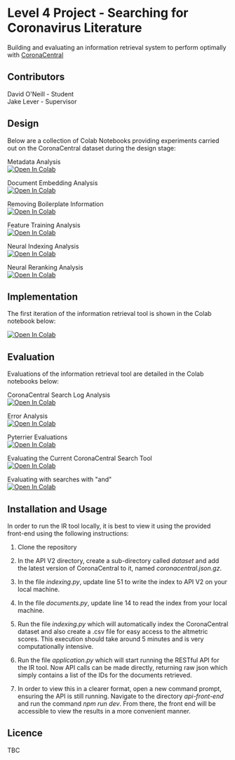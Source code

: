 # Level 4 Project - Searching for Coronavirus Literature

Building and evaluating an information retrieval system to perform optimally with [CoronaCentral](https://coronacentral.ai/)

## Contributors

David O'Neill - Student</br>
Jake Lever - Supervisor

## Design

Below are a collection of Colab Notebooks providing experiments carried out on the CoronaCentral dataset during the design stage:

Metadata Analysis</br>
[![Open In Colab](https://colab.research.google.com/assets/colab-badge.svg)](https://colab.research.google.com/drive/1b5oL0K_blDHHBnFKBPsxYISg9W6HojXO?usp=sharing)

Document Embedding Analysis</br>
[![Open In Colab](https://colab.research.google.com/assets/colab-badge.svg)](https://colab.research.google.com/drive/1eQIZUgrNlgZHViHKBc5HCMoFi3rS6KZ_?usp=sharing)

Removing Boilerplate Information</br>
[![Open In Colab](https://colab.research.google.com/assets/colab-badge.svg)](https://colab.research.google.com/drive/1L2VaXN7czK3iZfboi5r-lbRXj4nm7MUc?usp=sharing)

Feature Training Analysis</br>
[![Open In Colab](https://colab.research.google.com/assets/colab-badge.svg)](https://colab.research.google.com/drive/16JLjoqqwPkfmpLh9hBNMS6CMxBqr8nvo?usp=sharing)

Neural Indexing Analysis</br>
[![Open In Colab](https://colab.research.google.com/assets/colab-badge.svg)](https://colab.research.google.com/drive/1-mVRfvf0SlOPlfjumdcF8ulxIUe6aNSD?usp=sharing)

Neural Reranking Analysis</br>
[![Open In Colab](https://colab.research.google.com/assets/colab-badge.svg)](https://colab.research.google.com/drive/15d1H5gO6_hEYsOsQdT5Pg7XI1Zjjys-9?usp=sharing)

## Implementation

The first iteration of the information retrieval tool is shown in the Colab notebook below:</br>

[![Open In Colab](https://colab.research.google.com/assets/colab-badge.svg)](https://colab.research.google.com/drive/17ouHiejxzF8bG_JGqq8efg56cBOMHgb-?usp=sharing)

## Evaluation

Evaluations of the information retrieval tool are detailed in the Colab notebooks below:

CoronaCentral Search Log Analysis</br>
[![Open In Colab](https://colab.research.google.com/assets/colab-badge.svg)](https://colab.research.google.com/drive/1iVV0BnRDYnh3itJti2XeG37c1Rog9_sN?usp=sharing)

Error Analysis</br>
[![Open In Colab](https://colab.research.google.com/assets/colab-badge.svg)](https://colab.research.google.com/drive/11ffvxjqEDkW7E7sPsif74ILeA67YV5nj?usp=sharing)

Pyterrier Evaluations</br>
[![Open In Colab](https://colab.research.google.com/assets/colab-badge.svg)](https://colab.research.google.com/drive/16O3MBTAb1LX_fk2jxB118oVyvzCh3-1p?usp=sharing)

Evaluating the Current CoronaCentral Search Tool</br>
[![Open In Colab](https://colab.research.google.com/assets/colab-badge.svg)](https://colab.research.google.com/drive/1aOiVSNrOw6w97upd-GARGAOFDTJWN5WB?usp=sharing)

Evaluating with searches with "and"</br>
[![Open In Colab](https://colab.research.google.com/assets/colab-badge.svg)](https://colab.research.google.com/drive/1JK_StdUl0XtIJesq0c8gqykspqJlmMEf?usp=sharing)

## Installation and Usage

In order to run the IR tool locally, it is best to view it using the provided front-end using the following instructions:

1. Clone the repository

2. In the API V2 directory, create a sub-directory called <em>dataset</em> and add the latest version of CoronaCentral to it, named <em>coronacentral.json.gz</em>.

3. In the file <em>indexing.py</em>, update line 51 to write the index to API V2 on your local machine.

4. In the file <em>documents.py</em>, update line 14 to read the index from your local machine.

5. Run the file <em>indexing.py</em> which will automatically index the CoronaCentral dataset and also create a .csv file for easy access to the altmetric scores. This execution should take around 5 minutes and is very computationally intensive.

6. Run the file <em>application.py</em> which will start running the RESTful API for the IR tool. Now API calls can be made directly, returning raw json which simply contains a list of the IDs for the documents retrieved.

7. In order to view this in a clearer format, open a new command prompt, ensuring the API is still running. Navigate to the directory <em>api-front-end</em> and run the command <em>npm run dev</em>. From there, the front end will be accessible to view the results in a more convenient manner.

## Licence

TBC
